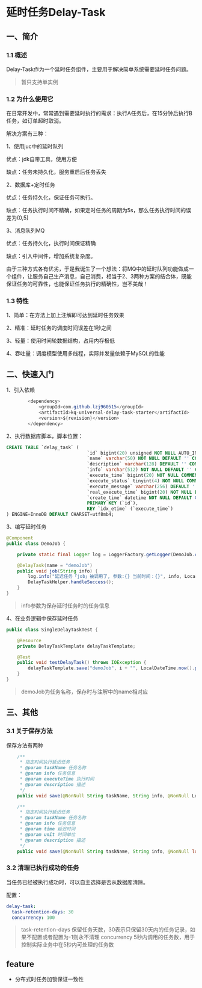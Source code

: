 # 延时任务Delay-Task

## 一、简介

### 1.1 概述

Delay-Task作为一个延时任务组件，主要用于解决简单系统需要延时任务问题。

> 暂只支持单实例

### 1.2 为什么使用它

在日常开发中，常常遇到需要延时执行的需求：执行A任务后，在15分钟后执行B任务，如订单超时取消。

解决方案有三种：

1、使用juc中的延时队列

优点：jdk自带工具，使用方便

缺点：任务未持久化，服务重启后任务丢失

2、数据库+定时任务

优点：任务持久化，保证任务可执行。

缺点：任务执行时间不精确，如果定时任务的周期为5s，那么任务执行时间的误差为(0,5]

3、消息队列MQ

优点：任务持久化，执行时间保证精确

缺点：引入中间件，增加系统复杂度。

由于三种方式各有优劣，于是我诞生了一个想法：将MQ中的延时队列功能做成一个组件，让服务自己生产消息，自己消费，相当于2、3两种方案的结合体，既能保证任务的可靠性，也能保证任务执行的精确性，岂不美哉！

### 1.3 特性

1、简单：在方法上加上注解即可达到延时任务效果

2、精准：延时任务的调度时间误差在1秒之间

3、轻量：使用时间轮数据结构，占用内存极低

4、吞吐量：调度模型使用多线程，实际并发量依赖于MySQL的性能

## 二、快速入门

1、引入依赖
```java
        <dependency>
            <groupId>com.github.lzj960515</groupId>
            <artifactId>kq-universal-delay-task-starter</artifactId>
            <version>${revision}</version>
        </dependency>
```

2、执行数据库脚本，脚本位置：

```sql
CREATE TABLE `delay_task` (
                              `id` bigint(20) unsigned NOT NULL AUTO_INCREMENT,
                              `name` varchar(50) NOT NULL DEFAULT '' COMMENT '任务名：任务的名称，与执行任务的方法对应，用于执行任务时寻找执行任务的方法',
                              `description` varchar(128) DEFAULT '' COMMENT '任务描述',
                              `info` varchar(512) NOT NULL DEFAULT '' COMMENT '任务信息：放置执行任务所需的参数信息',
                              `execute_time` bigint(20) NOT NULL COMMENT '执行时间 时间戳',
                              `execute_status` tinyint(4) NOT NULL COMMENT '执行状态：1.创建 2.执行中 3.执行成功 4.执行失败',
                              `execute_message` varchar(256) DEFAULT '' COMMENT '执行结果信息',
                              `real_execute_time` bigint(20) NOT NULL DEFAULT '0' COMMENT '实际执行时间 时间戳',
                              `create_time` datetime NOT NULL DEFAULT CURRENT_TIMESTAMP COMMENT '创建时间',
                              PRIMARY KEY (`id`),
                              KEY `idx_etime` (`execute_time`)
) ENGINE=InnoDB DEFAULT CHARSET=utf8mb4;
```

3、编写延时任务

```java
@Component
public class DemoJob {

    private static final Logger log = LoggerFactory.getLogger(DemoJob.class);

    @DelayTask(name = "demoJob")
    public void job(String info) {
        log.info("延迟任务「job」被调用了, 参数:{} 当前时间：{}", info, LocalDateTime.now());
        DelayTaskHelper.handleSuccess();
    }
}
```
> info参数为保存延时任务时的任务信息

4、在业务逻辑中保存延时任务

```java
public class SingleDelayTaskTest {

    @Resource
    private DelayTaskTemplate delayTaskTemplate;

    @Test
    public void testDelayTask() throws IOException {
        delayTaskTemplate.save("demoJob", i + "", LocalDateTime.now().plusSeconds(10+i), "测试任务");
    }
}
```

> demoJob为任务名称，保存时与注解中的name相对应

## 三、其他

### 3.1 关于保存方法

保存方法有两种

```java
    /**
     * 指定时间执行延迟任务
     * @param taskName 任务名称
     * @param info 任务信息
     * @param executeTime 执行时间
     * @param description 描述
     */
    public void save(@NonNull String taskName, String info, @NonNull LocalDateTime executeTime, String description)
```

```java
    /**
     * 指定时间执行延迟任务
     * @param taskName 任务名称
     * @param info 任务信息
     * @param time 延迟时间
     * @param unit 时间单位
     * @param description 描述
     */
    public void save(@NonNull String taskName, String info, @NonNull long time, TimeUnit unit, String description)
```

### 3.2 清理已执行成功的任务

当任务已经被执行成功时，可以自主选择是否从数据库清除。

配置：

```yaml
delay-task:
  task-retention-days: 30
  concurrency: 100
```

> task-retention-days 保留任务天数，30表示只保留30天内的任务记录，如果不配置或者配置为-1则永不清理
> concurrency 5秒内调用的任务数，用于控制实际业务中在5秒内可处理的任务数



## feature
- 分布式时任务加锁保证一致性

